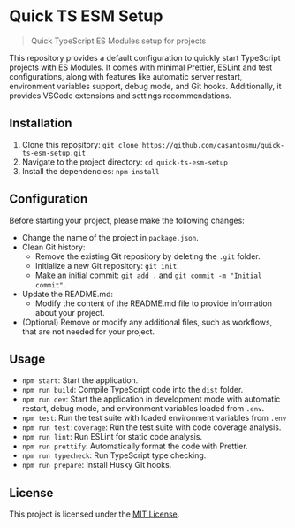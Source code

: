 # Quick TS ESM Setup

> Quick TypeScript ES Modules setup for projects

This repository provides a default configuration to quickly start TypeScript projects with ES Modules. It comes with minimal Prettier, ESLint and test configurations, along with features like automatic server restart, environment variables support, debug mode, and Git hooks. Additionally, it provides VSCode extensions and settings recommendations.

## Installation

1. Clone this repository: `git clone https://github.com/casantosmu/quick-ts-esm-setup.git`
2. Navigate to the project directory: `cd quick-ts-esm-setup`
3. Install the dependencies: `npm install`

## Configuration

Before starting your project, please make the following changes:

- Change the name of the project in `package.json`.
- Clean Git history:
  - Remove the existing Git repository by deleting the `.git` folder.
  - Initialize a new Git repository: `git init`.
  - Make an initial commit: `git add .` and `git commit -m "Initial commit"`.
- Update the README.md:
  - Modify the content of the README.md file to provide information about your project.
- (Optional) Remove or modify any additional files, such as workflows, that are not needed for your project.

## Usage

- `npm start`: Start the application.
- `npm run build`: Compile TypeScript code into the `dist` folder.
- `npm run dev`: Start the application in development mode with automatic restart, debug mode, and environment variables loaded from `.env`.
- `npm test`: Run the test suite with loaded environment variables from `.env`
- `npm run test:coverage`: Run the test suite with code coverage analysis.
- `npm run lint`: Run ESLint for static code analysis.
- `npm run prettify`: Automatically format the code with Prettier.
- `npm run typecheck`: Run TypeScript type checking.
- `npm run prepare`: Install Husky Git hooks.

## License

This project is licensed under the [MIT License](LICENSE).
